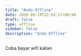```yaml
---
title: "Anda Offline"
date: 2020-09-19T22:03:17+08:00
draft: false
type: offline
sidebar: false
description: "Anda Offline"
---
```


Coba bayar wifi kalian